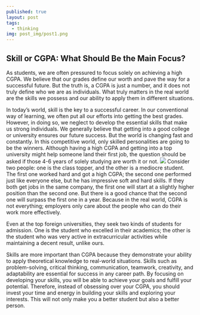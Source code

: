```yaml
---
published: true
layout: post
tags:
  - thinking
img: post_img/post1.png
---
```

## Skill or CGPA: What Should Be the Main Focus?

As students, we are often pressured to focus solely on achieving a high CGPA. We believe that our grades define our worth and pave the way for a successful future. But the truth is, a CGPA is just a number, and it does not truly define who we are as individuals. What truly matters in the real world are the skills we possess and our ability to apply them in different situations.

In today’s world, skill is the key to a successful career. In our conventional way of learning, we often put all our efforts into getting the best grades. However, in doing so, we neglect to develop the essential skills that make us strong individuals. We generally believe that getting into a good college or university ensures our future success. But the world is changing fast and constantly. In this competitive world, only skilled personalities are going to be the winners. Although having a high CGPA and getting into a top university might help someone land their first job, the question should be asked if those 4-6 years of solely studying are worth it or not.
![]({{site.baseurl}}/https://github.com/mhnabilcoder/blog/blob/master/assets/img/post_img/post11.jpeg?raw=true)
Consider two people: one is the class topper, and the other is a mediocre student. The first one worked hard and got a high CGPA; the second one performed just like everyone else, but he has impressive soft and hard skills. If they both get jobs in the same company, the first one will start at a slightly higher position than the second one. But there is a good chance that the second one will surpass the first one in a year. Because in the real world, CGPA is not everything; employers only care about the people who can do their work more effectively.

Even at the top foreign universities, they seek two kinds of students for admission. One is the student who excelled in their academics; the other is the student who was very active in extracurricular activities while maintaining a decent result, unlike ours.

Skills are more important than CGPA because they demonstrate your ability to apply theoretical knowledge to real-world situations. Skills such as problem-solving, critical thinking, communication, teamwork, creativity, and adaptability are essential for success in any career path. By focusing on developing your skills, you will be able to achieve your goals and fulfill your potential. Therefore, instead of obsessing over your CGPA, you should invest your time and energy in building your skills and exploring your interests. This will not only make you a better student but also a better person.
